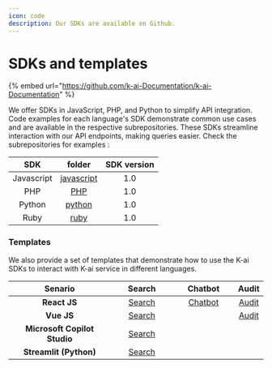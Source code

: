 ```yaml
---
icon: code
description: Our SDKs are available on Github.
---
```


# SDKs and templates

{% embed url="https://github.com/k-ai-Documentation/k-ai-Documentation" %}

We offer SDKs in JavaScript, PHP, and Python to simplify API integration. Code examples for each language's SDK demonstrate common use cases and are available in the respective subrepositories. These SDKs streamline interaction with our API endpoints, making queries easier. Check the subrepositories for examples :

|     SDK    |                             folder                            | SDK version |
| :--------: | :-----------------------------------------------------------: | :---------: |
| Javascript | [javascript](https://github.com/k-ai-Documentation/sdk-js-ts) |     1.0     |
|     PHP    |      [PHP](https://github.com/k-ai-Documentation/sdk-php)     |     1.0     |
|   Python   |   [python](https://github.com/k-ai-Documentation/sdk-python)  |     1.0     |
|    Ruby    |     [ruby](https://github.com/k-ai-Documentation/sdk-ruby)    |     1.0     |

### Templates

We also provide a set of templates that demonstrate how to use the K-ai SDKs to interact with K-ai service in different languages.

<table><thead><tr><th width="295" align="center">Senario</th><th width="158" align="center">Search </th><th width="146" align="center">Chatbot</th><th align="center">Audit</th></tr></thead><tbody><tr><td align="center"><strong>React JS</strong></td><td align="center"><a href="https://github.com/k-ai-Documentation/react-demo">Search</a></td><td align="center"><a href="https://github.com/k-ai-Documentation/vue-demo-chatbot">Chatbot</a></td><td align="center"><a href="https://github.com/k-ai-Documentation/k-ai-Documentation/blob/main/vuesearchurl">Audit</a></td></tr><tr><td align="center"><strong>Vue JS</strong></td><td align="center"><a href="https://github.com/k-ai-Documentation/vue-demo">Search</a></td><td align="center"></td><td align="center"><a href="https://github.com/k-ai-Documentation/vue-demo-km-audit">Audit</a></td></tr><tr><td align="center"><strong>Microsoft Copilot Studio</strong> </td><td align="center"><a href="https://github.com/k-ai-Documentation/streamlit-demo">Search</a></td><td align="center"></td><td align="center"></td></tr><tr><td align="center"><strong>Streamlit (Python)</strong></td><td align="center"><a href="https://github.com/k-ai-Documentation/kai-chatbot-microsoft-copilot-studio">Search</a></td><td align="center"></td><td align="center"></td></tr></tbody></table>

